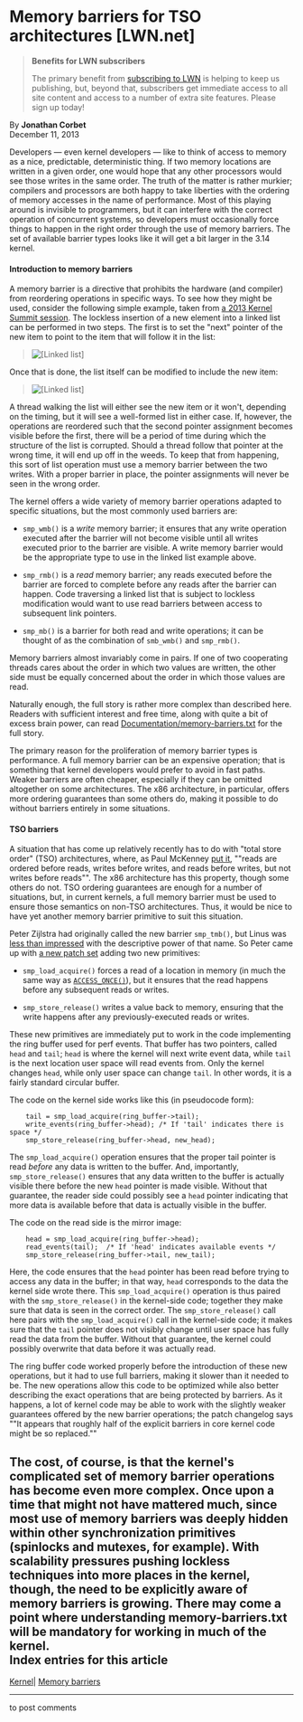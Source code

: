 # Memory barriers for TSO architectures [LWN.net]

> **Benefits for LWN subscribers**
> 
> The primary benefit from [subscribing to LWN](/Promo/nst-nag5/subscribe) is helping to keep us publishing, but, beyond that, subscribers get immediate access to all site content and access to a number of extra site features. Please sign up today! 

By **Jonathan Corbet**  
December 11, 2013 

Developers — even kernel developers — like to think of access to memory as a nice, predictable, deterministic thing. If two memory locations are written in a given order, one would hope that any other processors would see those writes in the same order. The truth of the matter is rather murkier; compilers and processors are both happy to take liberties with the ordering of memory accesses in the name of performance. Most of this playing around is invisible to programmers, but it can interfere with the correct operation of concurrent systems, so developers must occasionally force things to happen in the right order through the use of memory barriers. The set of available barrier types looks like it will get a bit larger in the 3.14 kernel. 

#### Introduction to memory barriers

A memory barrier is a directive that prohibits the hardware (and compiler) from reordering operations in specific ways. To see how they might be used, consider the following simple example, taken from [a 2013 Kernel Summit session](/Articles/572099/). The lockless insertion of a new element into a linked list can be performed in two steps. The first is to set the "next" pointer of the new item to point to the item that will follow it in the list: 

> ![\[Linked list\]](https://static.lwn.net/images/conf/2013/lce-ks/rcu-ll2.png)

Once that is done, the list itself can be modified to include the new item: 

> ![\[Linked list\]](https://static.lwn.net/images/conf/2013/lce-ks/rcu-ll3.png)

A thread walking the list will either see the new item or it won't, depending on the timing, but it will see a well-formed list in either case. If, however, the operations are reordered such that the second pointer assignment becomes visible before the first, there will be a period of time during which the structure of the list is corrupted. Should a thread follow that pointer at the wrong time, it will end up off in the weeds. To keep that from happening, this sort of list operation must use a memory barrier between the two writes. With a proper barrier in place, the pointer assignments will never be seen in the wrong order. 

The kernel offers a wide variety of memory barrier operations adapted to specific situations, but the most commonly used barriers are: 

  * `smp_wmb()` is a _write_ memory barrier; it ensures that any write operation executed after the barrier will not become visible until all writes executed prior to the barrier are visible. A write memory barrier would be the appropriate type to use in the linked list example above. 

  * `smp_rmb()` is a _read_ memory barrier; any reads executed before the barrier are forced to complete before any reads after the barrier can happen. Code traversing a linked list that is subject to lockless modification would want to use read barriers between access to subsequent link pointers. 

  * `smp_mb()` is a barrier for both read and write operations; it can be thought of as the combination of `smb_wmb()` and `smp_rmb()`. 




Memory barriers almost invariably come in pairs. If one of two cooperating threads cares about the order in which two values are written, the other side must be equally concerned about the order in which those values are read. 

Naturally enough, the full story is rather more complex than described here. Readers with sufficient interest and free time, along with quite a bit of excess brain power, can read [Documentation/memory-barriers.txt](/Articles/576489/) for the full story. 

The primary reason for the proliferation of memory barrier types is performance. A full memory barrier can be an expensive operation; that is something that kernel developers would prefer to avoid in fast paths. Weaker barriers are often cheaper, especially if they can be omitted altogether on some architectures. The x86 architecture, in particular, offers more ordering guarantees than some others do, making it possible to do without barriers entirely in some situations. 

#### TSO barriers

A situation that has come up relatively recently has to do with "total store order" (TSO) architectures, where, as Paul McKenney [put it](/Articles/576492/), ""reads are ordered before reads, writes before writes, and reads before writes, but not writes before reads"". The x86 architecture has this property, though some others do not. TSO ordering guarantees are enough for a number of situations, but, in current kernels, a full memory barrier must be used to ensure those semantics on non-TSO architectures. Thus, it would be nice to have yet another memory barrier primitive to suit this situation. 

Peter Zijlstra had originally called the new barrier `smp_tmb()`, but Linus was [less than impressed](/Articles/576493/) with the descriptive power of that name. So Peter came up with [a new patch set](/Articles/576494/) adding two new primitives: 

  * `smp_load_acquire()` forces a read of a location in memory (in much the same way as [`ACCESS_ONCE()`](/Articles/508991/)), but it ensures that the read happens before any subsequent reads or writes. 

  * `smp_store_release()` writes a value back to memory, ensuring that the write happens after any previously-executed reads or writes. 




These new primitives are immediately put to work in the code implementing the ring buffer used for perf events. That buffer has two pointers, called `head` and `tail`; `head` is where the kernel will next write event data, while `tail` is the next location user space will read events from. Only the kernel changes `head`, while only user space can change `tail`. In other words, it is a fairly standard circular buffer. 

The code on the kernel side works like this (in pseudocode form): 
    
    
        tail = smp_load_acquire(ring_buffer->tail);
        write_events(ring_buffer->head); /* If 'tail' indicates there is space */
        smp_store_release(ring_buffer->head, new_head);
    

The `smp_load_acquire()` operation ensures that the proper tail pointer is read _before_ any data is written to the buffer. And, importantly, `smp_store_release()` ensures that any data written to the buffer is actually visible there before the new `head` pointer is made visible. Without that guarantee, the reader side could possibly see a `head` pointer indicating that more data is available before that data is actually visible in the buffer. 

The code on the read side is the mirror image: 
    
    
        head = smp_load_acquire(ring_buffer->head);
        read_events(tail);  /* If 'head' indicates available events */
        smp_store_release(ring_buffer->tail, new_tail);
    

Here, the code ensures that the `head` pointer has been read before trying to access any data in the buffer; in that way, `head` corresponds to the data the kernel side wrote there. This `smp_load_acquire()` operation is thus paired with the `smp_store_release()` in the kernel-side code; together they make sure that data is seen in the correct order. The `smp_store_release()` call here pairs with the `smp_load_acquire()` call in the kernel-side code; it makes sure that the `tail` pointer does not visibly change until user space has fully read the data from the buffer. Without that guarantee, the kernel could possibly overwrite that data before it was actually read. 

The ring buffer code worked properly before the introduction of these new operations, but it had to use full barriers, making it slower than it needed to be. The new operations allow this code to be optimized while also better describing the exact operations that are being protected by barriers. As it happens, a lot of kernel code may be able to work with the slightly weaker guarantees offered by the new barrier operations; the patch changelog says ""It appears that roughly half of the explicit barriers in core kernel code might be so replaced."" 

The cost, of course, is that the kernel's complicated set of memory barrier operations has become even more complex. Once upon a time that might not have mattered much, since most use of memory barriers was deeply hidden within other synchronization primitives (spinlocks and mutexes, for example). With scalability pressures pushing lockless techniques into more places in the kernel, though, the need to be explicitly aware of memory barriers is growing. There may come a point where understanding memory-barriers.txt will be mandatory for working in much of the kernel.  
Index entries for this article  
---  
[Kernel](/Kernel/Index)| [Memory barriers](/Kernel/Index#Memory_barriers)  
  


* * *

to post comments 
